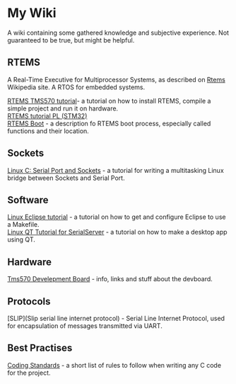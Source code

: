 # My Wiki
A wiki containing some gathered knowledge and subjective experience. Not guaranteed to be true, but might be helpful.

## RTEMS
A Real-Time Executive for Multiprocessor Systems, as described on [Rtems](https://en.wikipedia.org/wiki/RTEMS) Wikipedia site. A RTOS for embedded systems.

[RTEMS TMS570 tutorial](Rtems-tms570-tutorial.md)- a tutorial on how to install RTEMS, compile a simple project and run it on hardware.  
[RTEMS tutorial PL (STM32)](Rtems-tutorial.md)  
[RTEMS Boot](Rtems-boot.md) - a description fo RTEMS boot process, especially called functions and their location.  

## Sockets
[Linux C: Serial Port and Sockets](Linux-c-serial-port-and-sockets.md) - a tutorial for writing a multitasking Linux bridge between Sockets and Serial Port.  

## Software
[Linux Eclipse tutorial](Linux-eclipse-tutorial.md) - a tutorial on how to get and configure Eclipse to use a Makefile.  
[Linux QT Tutorial for SerialServer](Linux-qt-tutorial-for-serialserver.md) - a tutorial on how to make a desktop app using QT.

## Hardware
[Tms570 Develepment Board](Tms570-develepment-board.md) - info, links and stuff about the devboard.  

## Protocols
[SLIP](Slip serial line internet protocol)  - Serial Line Internet Protocol, used for encapsulation of messages transmitted via UART.  

## Best Practises
[Coding Standards](Coding-standards.md) - a short list of rules to follow when writing any C code for the project.    
